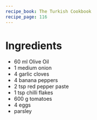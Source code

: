 ```yaml
---
recipe_book: The Turkish Cookbook
recipe_page: 116
---
```


# Ingredients

- 60 ml Olive Oil
- 1 medium onion
- 4 garlic cloves
- 4 banana peppers
- 2 tsp red pepper paste
- 1 tsp chilli flakes
- 600 g tomatoes
- 4 eggs
- parsley
